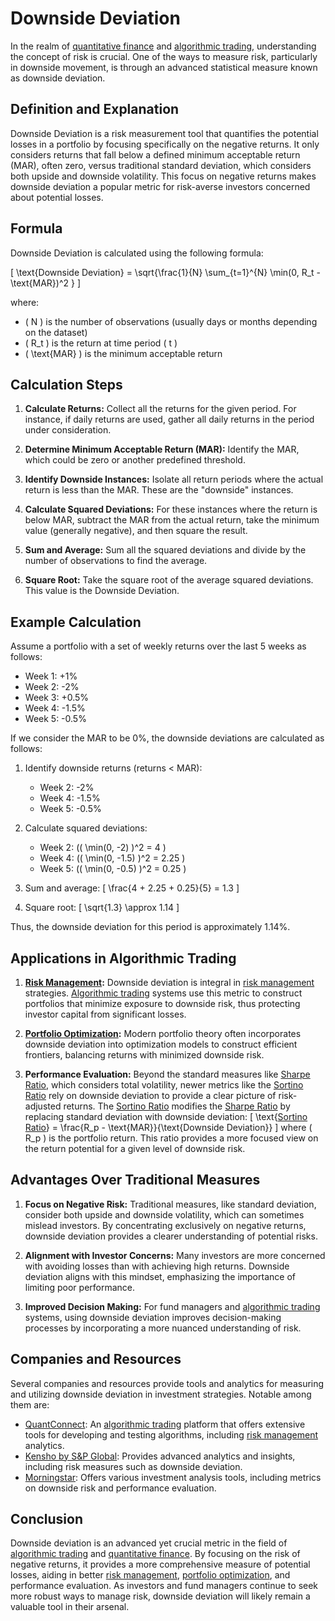 # Downside Deviation

In the realm of [quantitative finance](../q/quantitative_finance.md) and [algorithmic trading](../a/algorithmic_trading.md), understanding the concept of risk is crucial. One of the ways to measure risk, particularly in downside movement, is through an advanced statistical measure known as downside deviation.

## Definition and Explanation

Downside Deviation is a risk measurement tool that quantifies the potential losses in a portfolio by focusing specifically on the negative returns. It only considers returns that fall below a defined minimum acceptable return (MAR), often zero, versus traditional standard deviation, which considers both upside and downside volatility. This focus on negative returns makes downside deviation a popular metric for risk-averse investors concerned about potential losses.

## Formula

Downside Deviation is calculated using the following formula:

\[ \text{Downside Deviation} = \sqrt{\frac{1}{N} \sum_{t=1}^{N} \min(0, R_t - \text{MAR})^2 } \]

where:

- \( N \) is the number of observations (usually days or months depending on the dataset)
- \( R_t \) is the return at time period \( t \)
- \( \text{MAR} \) is the minimum acceptable return

## Calculation Steps

1. **Calculate Returns:**
   Collect all the returns for the given period. For instance, if daily returns are used, gather all daily returns in the period under consideration.

2. **Determine Minimum Acceptable Return (MAR):**
   Identify the MAR, which could be zero or another predefined threshold.

3. **Identify Downside Instances:**
   Isolate all return periods where the actual return is less than the MAR. These are the "downside" instances.

4. **Calculate Squared Deviations:**
   For these instances where the return is below MAR, subtract the MAR from the actual return, take the minimum value (generally negative), and then square the result.

5. **Sum and Average:**
   Sum all the squared deviations and divide by the number of observations to find the average.

6. **Square Root:**
   Take the square root of the average squared deviations. This value is the Downside Deviation.

## Example Calculation

Assume a portfolio with a set of weekly returns over the last 5 weeks as follows:

- Week 1: +1%
- Week 2: -2%
- Week 3: +0.5%
- Week 4: -1.5%
- Week 5: -0.5%

If we consider the MAR to be 0%, the downside deviations are calculated as follows:

1. Identify downside returns (returns < MAR):
   - Week 2: -2%
   - Week 4: -1.5%
   - Week 5: -0.5%

2. Calculate squared deviations:
   - Week 2: \(( \min(0, -2) )^2 = 4 \)
   - Week 4: \(( \min(0, -1.5) )^2 = 2.25 \)
   - Week 5: \(( \min(0, -0.5) )^2 = 0.25 \)

3. Sum and average:
   \[ \frac{4 + 2.25 + 0.25}{5} = 1.3 \]

4. Square root:
   \[ \sqrt{1.3} \approx 1.14 \]

Thus, the downside deviation for this period is approximately 1.14%.

## Applications in Algorithmic Trading

1. **[Risk Management](../r/risk_management.md):**
   Downside deviation is integral in [risk management](../r/risk_management.md) strategies. [Algorithmic trading](../a/algorithmic_trading.md) systems use this metric to construct portfolios that minimize exposure to downside risk, thus protecting investor capital from significant losses.

2. **[Portfolio Optimization](../p/portfolio_optimization.md):**
   Modern portfolio theory often incorporates downside deviation into optimization models to construct efficient frontiers, balancing returns with minimized downside risk.

3. **Performance Evaluation:**
   Beyond the standard measures like [Sharpe Ratio](../s/sharpe_ratio.md), which considers total volatility, newer metrics like the [Sortino Ratio](../s/sortino_ratio.md) rely on downside deviation to provide a clear picture of risk-adjusted returns. The [Sortino Ratio](../s/sortino_ratio.md) modifies the [Sharpe Ratio](../s/sharpe_ratio.md) by replacing standard deviation with downside deviation: 
   \[ \text{[Sortino Ratio](../s/sortino_ratio.md)} = \frac{R_p - \text{MAR}}{\text{Downside Deviation}} \]
   where \( R_p \) is the portfolio return. This ratio provides a more focused view on the return potential for a given level of downside risk.

## Advantages Over Traditional Measures

1. **Focus on Negative Risk:**
   Traditional measures, like standard deviation, consider both upside and downside volatility, which can sometimes mislead investors. By concentrating exclusively on negative returns, downside deviation provides a clearer understanding of potential risks.

2. **Alignment with Investor Concerns:**
   Many investors are more concerned with avoiding losses than with achieving high returns. Downside deviation aligns with this mindset, emphasizing the importance of limiting poor performance.

3. **Improved Decision Making:**
   For fund managers and [algorithmic trading](../a/algorithmic_trading.md) systems, using downside deviation improves decision-making processes by incorporating a more nuanced understanding of risk.

## Companies and Resources

Several companies and resources provide tools and analytics for measuring and utilizing downside deviation in investment strategies. Notable among them are:

- [QuantConnect](https://www.quantconnect.com/): An [algorithmic trading](../a/algorithmic_trading.md) platform that offers extensive tools for developing and testing algorithms, including [risk management](../r/risk_management.md) analytics.
- [Kensho by S&P Global](https://www.kensho.com/): Provides advanced analytics and insights, including risk measures such as downside deviation.
- [Morningstar](https://www.morningstar.com/): Offers various investment analysis tools, including metrics on downside risk and performance evaluation.

## Conclusion

Downside deviation is an advanced yet crucial metric in the field of [algorithmic trading](../a/algorithmic_trading.md) and [quantitative finance](../q/quantitative_finance.md). By focusing on the risk of negative returns, it provides a more comprehensive measure of potential losses, aiding in better [risk management](../r/risk_management.md), [portfolio optimization](../p/portfolio_optimization.md), and performance evaluation. As investors and fund managers continue to seek more robust ways to manage risk, downside deviation will likely remain a valuable tool in their arsenal.

